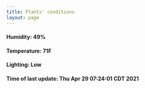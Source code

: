 ```yaml
---
title: Plants' conditions
layout: page
---
```



#### Humidity: 49%
#### Temperature: 71F
#### Lighting: Low
#### Time of last update: Thu Apr 29 07:24:01 CDT 2021
